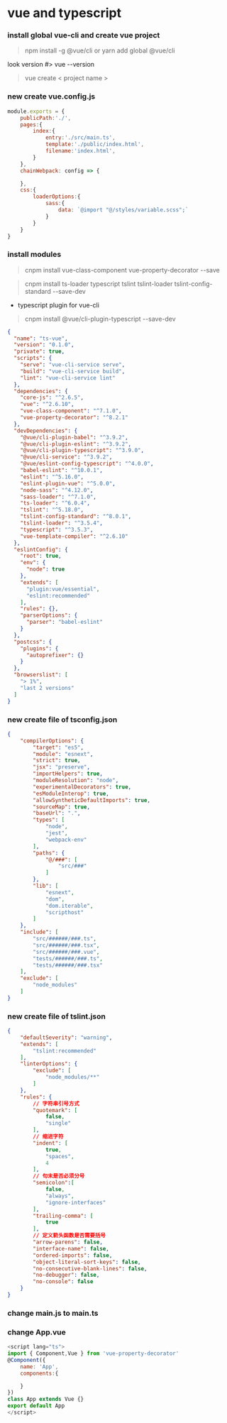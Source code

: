 # vue and typescript

### install global vue-cli and create vue project
> npm install -g @vue/cli
or
> yarn add global @vue/cli

look version #> vue --version

> vue create < project name >
### new create vue.config.js
```javascript
module.exports = {
    publicPath:'./',
    pages:{
        index:{
            entry:'./src/main.ts',
            template:'./public/index.html',
            filename:'index.html',
        }
    },
    chainWebpack: config => {

    },
    css:{
        loaderOptions:{
            sass:{
                data: `@import "@/styles/variable.scss";`
            }
        }
    }
}
```
### install modules
> cnpm install vue-class-component vue-property-decorator --save

> cnpm install ts-loader typescript tslint tslint-loader tslint-config-standard --save-dev

* typescript plugin for vue-cli
> cnpm install @vue/cli-plugin-typescript --save-dev
```json
{
  "name": "ts-vue",
  "version": "0.1.0",
  "private": true,
  "scripts": {
    "serve": "vue-cli-service serve",
    "build": "vue-cli-service build",
    "lint": "vue-cli-service lint"
  },
  "dependencies": {
    "core-js": "^2.6.5",
    "vue": "^2.6.10",
    "vue-class-component": "^7.1.0",
    "vue-property-decorator": "^8.2.1"
  },
  "devDependencies": {
    "@vue/cli-plugin-babel": "^3.9.2",
    "@vue/cli-plugin-eslint": "^3.9.2",
    "@vue/cli-plugin-typescript": "^3.9.0",
    "@vue/cli-service": "^3.9.2",
    "@vue/eslint-config-typescript": "^4.0.0",
    "babel-eslint": "^10.0.1",
    "eslint": "^5.16.0",
    "eslint-plugin-vue": "^5.0.0",
    "node-sass": "^4.12.0",
    "sass-loader": "^7.1.0",
    "ts-loader": "^6.0.4",
    "tslint": "^5.18.0",
    "tslint-config-standard": "^8.0.1",
    "tslint-loader": "^3.5.4",
    "typescript": "^3.5.3",
    "vue-template-compiler": "^2.6.10"
  },
  "eslintConfig": {
    "root": true,
    "env": {
      "node": true
    },
    "extends": [
      "plugin:vue/essential",
      "eslint:recommended"
    ],
    "rules": {},
    "parserOptions": {
      "parser": "babel-eslint"
    }
  },
  "postcss": {
    "plugins": {
      "autoprefixer": {}
    }
  },
  "browserslist": [
    "> 1%",
    "last 2 versions"
  ]
}
```
### new create file of tsconfig.json
```json
{
    "compilerOptions": {
        "target": "es5",
        "module": "esnext",
        "strict": true,
        "jsx": "preserve",
        "importHelpers": true,
        "moduleResolution": "node",
        "experimentalDecorators": true,
        "esModuleInterop": true,
        "allowSyntheticDefaultImports": true,
        "sourceMap": true,
        "baseUrl": ".",
        "types": [
            "node",
            "jest",
            "webpack-env"
        ],
        "paths": {
            "@/###": [
                "src/###"
            ]
        },
        "lib": [
            "esnext",
            "dom",
            "dom.iterable",
            "scripthost"
        ]
    },
    "include": [
        "src/######/###.ts",
        "src/######/###.tsx",
        "src/######/###.vue",
        "tests/######/###.ts",
        "tests/######/###.tsx"
    ],
    "exclude": [
        "node_modules"
    ]
}
```
### new create file of tslint.json
```json
{
    "defaultSeverity": "warning",
    "extends": [
        "tslint:recommended"
    ],
    "linterOptions": {
        "exclude": [
            "node_modules/**"
        ]
    },
    "rules": {
        // 字符串引号方式
        "quotemark": [
            false,
            "single"
        ],
        // 缩进字符
        "indent": [
            true,
            "spaces",
            4
        ],
        // 句末是否必须分号
        "semicolon":[
            false,
            "always",
            "ignore-interfaces"
        ],
        "trailing-comma": [
            true
        ],
        // 定义箭头函数是否需要括号
        "arrow-parens": false,
        "interface-name": false,
        "ordered-imports": false,
        "object-literal-sort-keys": false,
        "no-consecutive-blank-lines": false,
        "no-debugger": false,
        "no-console": false
    }
}
```
### change main.js to main.ts
### change App.vue
```javascript
<script lang="ts">
import { Component,Vue } from 'vue-property-decorator'
@Component({
    name: 'App',
    components:{

    }
})
class App extends Vue {}
export default App
</script>
```
